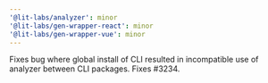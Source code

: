 ```yaml
---
'@lit-labs/analyzer': minor
'@lit-labs/gen-wrapper-react': minor
'@lit-labs/gen-wrapper-vue': minor
---
```


Fixes bug where global install of CLI resulted in incompatible use of analyzer between CLI packages. Fixes #3234.
